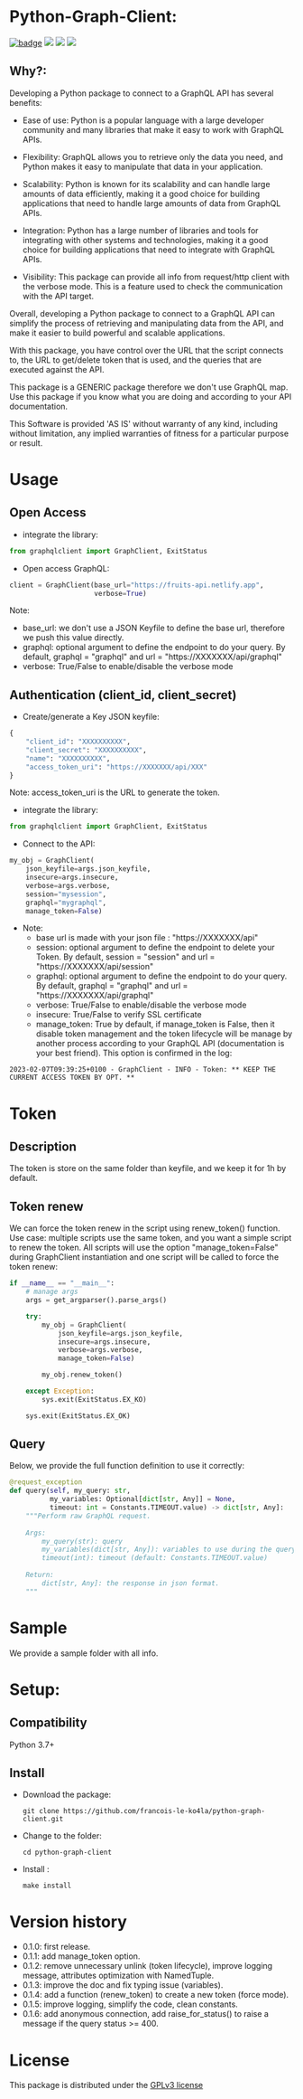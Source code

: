 # Python-Graph-Client:
[![badge](https://forthebadge.com/images/badges/made-with-python.svg)]()
![](./doc/pycodestyle-passing.svg)
![](./doc/pylint-passing.svg)
![](./doc/mypy-passing.svg)

## Why?:

Developing a Python package to connect to a GraphQL API has several benefits:

- Ease of use: Python is a popular language with a large developer community
  and many libraries that make it easy to work with GraphQL APIs.

- Flexibility: GraphQL allows you to retrieve only the data you need, and
  Python makes it easy to manipulate that data in your application.

- Scalability: Python is known for its scalability and can handle large amounts
  of data efficiently, making it a good choice for building applications that
  need to handle large amounts of data from GraphQL APIs.

- Integration: Python has a large number of libraries and tools for integrating
  with other systems and technologies, making it a good choice for building
  applications that need to integrate with GraphQL APIs.

- Visibility: This package can provide all info from request/http client 
  with the verbose mode. This is a feature used to check the communication 
  with the API target.

Overall, developing a Python package to connect to a GraphQL API can simplify
the process of retrieving and manipulating data from the API, and make it
easier to build powerful and scalable applications.

With this package, you have control over the URL that the script connects to,
the URL to get/delete token that is used, and the queries that are executed 
against the API.

This package is a GENERIC package therefore we don't use GraphQL map.
Use this package if you know what you are doing and according to your API
documentation.

This Software is provided 'AS IS' without warranty of any kind, including
without limitation, any implied warranties of fitness for a particular purpose
or result.

# Usage
## Open Access
- integrate the library:
```python
from graphqlclient import GraphClient, ExitStatus
```

- Open access GraphQL:
```python
client = GraphClient(base_url="https://fruits-api.netlify.app",
                     verbose=True)
```

Note:
  - base_url: we don't use a JSON Keyfile to define the base url, therefore we 
    push this value directly.
  - graphql: optional argument to define the endpoint to do your query.
    By default, graphql = "graphql" and url = "https://XXXXXXX/api/graphql"
  - verbose: True/False to enable/disable the verbose mode


## Authentication (client_id, client_secret)
- Create/generate a Key JSON keyfile:
```python
{
	"client_id": "XXXXXXXXXX",
	"client_secret": "XXXXXXXXXX",
	"name": "XXXXXXXXXX",
	"access_token_uri": "https://XXXXXXX/api/XXX"
}
```
Note: access_token_uri is the URL to generate the token.

- integrate the library:
```python
from graphqlclient import GraphClient, ExitStatus
```

- Connect to the API:
```python
my_obj = GraphClient(
    json_keyfile=args.json_keyfile,
    insecure=args.insecure,
    verbose=args.verbose,
    session="mysession",
    graphql="mygraphql",
    manage_token=False)
```
- Note:
  - base url is made with your json file : "https://XXXXXXX/api"
  - session: optional argument to define the endpoint to delete your Token. 
    By default, session = "session" and url = "https://XXXXXXX/api/session"
  - graphql: optional argument to define the endpoint to do your query.
    By default, graphql = "graphql" and url = "https://XXXXXXX/api/graphql"
  - verbose: True/False to enable/disable the verbose mode
  - insecure: True/False to verify SSL certificate
  - manage_token: True by default, if manage_token is False, then it disable 
    token management and the token lifecycle will be manage by another process 
    according to your GraphQL API (documentation is your best friend). This 
    option is confirmed in the log:
```
2023-02-07T09:39:25+0100 - GraphClient - INFO - Token: ** KEEP THE CURRENT ACCESS TOKEN BY OPT. **
```

# Token
## Description
The token is store on the same folder than keyfile, and we keep it for 1h by 
default.

## Token renew
We can force the token renew in the script using renew_token() function.
Use case: multiple scripts use the same token, and you want a simple script 
to renew the token.
All scripts will use the option "manage_token=False" during GraphClient
instantiation and one script will be called to force the token renew:
```python
if __name__ == "__main__":
    # manage args
    args = get_argparser().parse_args()

    try:
        my_obj = GraphClient(
            json_keyfile=args.json_keyfile,
            insecure=args.insecure,
            verbose=args.verbose,
            manage_token=False)

        my_obj.renew_token()

    except Exception:
        sys.exit(ExitStatus.EX_KO)

    sys.exit(ExitStatus.EX_OK)
```

## Query

Below, we provide the full function definition to use it correctly:
```python
@request_exception
def query(self, my_query: str,
          my_variables: Optional[dict[str, Any]] = None,
          timeout: int = Constants.TIMEOUT.value) -> dict[str, Any]:
    """Perform raw GraphQL request.
    
    Args:
        my_query(str): query
        my_variables(dict[str, Any]): variables to use during the query
        timeout(int): timeout (default: Constants.TIMEOUT.value)
    
    Return:
        dict[str, Any]: the response in json format.
    """
```

# Sample
We provide a sample folder with all info.

# Setup:
## Compatibility
Python 3.7+

## Install
- Download the package:
  ```shell
  git clone https://github.com/francois-le-ko4la/python-graph-client.git
  ```

- Change to the folder:
  ```shell
  cd python-graph-client
  ```

- Install :
  ```shell
  make install
  ```

# Version history

- 0.1.0: first release.
- 0.1.1: add manage_token option.
- 0.1.2: remove unnecessary unlink (token lifecycle), improve logging 
  message, attributes optimization with NamedTuple.
- 0.1.3: improve the doc and fix typing issue (variables).
- 0.1.4: add a function (renew_token) to create a new token (force mode).
- 0.1.5: improve logging, simplify the code, clean constants.
- 0.1.6: add anonymous connection, add raise_for_status() to raise a message 
  if the query status >= 400.

# License

This package is distributed under the [GPLv3 license](./LICENSE)

